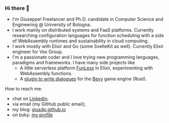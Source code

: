 ### Hi there 👋

* I'm Giuseppe! Freelancer and Ph.D. candidate in Computer Science and Engineering @ University of Bologna.
* I work mainly on distributed systems and FaaS platforms. Currently researching configuration languages for function scheduling with a side of WebAssembly runtimes and sustainability in cloud computing.
* I work mostly with Elixir and Go (some SvelteKit as well). Currently Elixir engineer for Vox Group.
* I'm a passionate coder and I love trying new programming languages, paradigms and frameworks. I have many side projects like
  - A little serverless platform [FunLess](https://funless.dev) in Elixir, experimenting with WebAssembly functions.
  - A [plugin to write dialogues](https://github.com/giusdp/bevy_talks) for the [Bevy](https://github.com/giusdp/bevy_talks) game engine (Rust).

How to reach me: 
- chat on [Linkedin](https://www.linkedin.com/in/giusdp);
- via email (my GitHub public email);
- my blog: [giusdp.github.io](https://giusdp.github.io)
- on bsky: [my profile](https://bsky.app/profile/giusdp.bsky.social)

<!--
**giusdp/giusdp** is a ✨ _special_ ✨ repository because its `README.md` (this file) appears on your GitHub profile.

Here are some ideas to get you started:

- 🔭 I’m currently working on ...
- 🌱 I’m currently learning ...
- 👯 I’m looking to collaborate on ...
- 🤔 I’m looking for help with ...
- 💬 Ask me about ...
- 📫 How to reach me: ...
- 😄 Pronouns: ...
- ⚡ Fun fact: ...
-->
